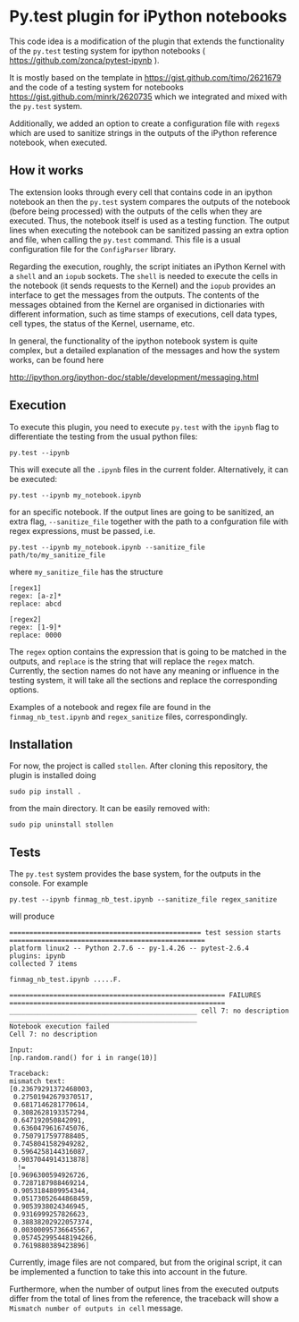 # Py.test plugin for iPython notebooks

This code idea is a modification of the plugin that extends the functionality 
of the `py.test` testing system for ipython notebooks 
( https://github.com/zonca/pytest-ipynb ).

It is mostly based on the template in https://gist.github.com/timo/2621679 
and the code of a testing system for notebooks https://gist.github.com/minrk/2620735
which we integrated and mixed with the `py.test` system.

Additionally, we added an option to create a configuration file with
`regex`s which are used to sanitize strings in the outputs of the
iPython reference notebook, when executed. 

## How it works
The extension looks through every cell that contains code in an ipython notebook
an then the `py.test` system compares the outputs of the notebook
(before being processed) with the 
outputs of the cells when they are executed. Thus, the notebook itself is
used as a testing function.
The output lines when executing the notebook can be sanitized passing an
extra option and file, when calling the `py.test` command. This file
is a usual configuration file for the `ConfigParser` library.

Regarding the execution, roughly, the script initiates an
iPython Kernel with a `shell` and
an `iopub` sockets. The `shell` is needed to execute the cells in
the notebook (it sends requests to the Kernel) and the `iopub` provides 
an interface to get the messages from the outputs. The contents
of the messages obtained from the Kernel are organised in dictionaries
with different information, such as time stamps of executions,
cell data types, cell types, the status of the Kernel, username, etc.

In general, the functionality of the ipython notebook system is 
quite complex, but a detailed explanation of the messages
and how the system works, can be found here 

http://ipython.org/ipython-doc/stable/development/messaging.html

## Execution
To execute this plugin, you need to execute `py.test` with the `ipynb` flag
to differentiate the testing from the usual python files:

    py.test --ipynb

This will execute all the `.ipynb` files in the current folder. Alternatively,
it can be executed:

    py.test --ipynb my_notebook.ipynb

for an specific notebook. 
If the output lines are going to be sanitized, an extra flag, `--sanitize_file`
together with the path to a confguration file with regex expressions, must be passed,
i.e.

    py.test --ipynb my_notebook.ipynb --sanitize_file path/to/my_sanitize_file

where `my_sanitize_file` has the structure

```
[regex1]
regex: [a-z]* 
replace: abcd

[regex2]
regex: [1-9]*
replace: 0000
```

The `regex` option contains the expression that is going to be matched in the outputs, and
`replace` is the string that will replace the `regex` match. Currently, the section
names do not have any meaning or influence in the testing system, it will take
all the sections and replace the corresponding options.

Examples of a notebook and regex file are found in the `finmag_nb_test.ipynb`
and `regex_sanitize` files, correspondingly.

## Installation
For now, the project is called `stollen`. After cloning this repository, the
plugin is installed doing

    sudo pip install .

from the main directory. It can be easily removed with:

    sudo pip uninstall stollen

## Tests
The `py.test` system provides the base system, for the outputs in the console.
For example

    py.test --ipynb finmag_nb_test.ipynb --sanitize_file regex_sanitize

will produce

```
================================================ test session starts =================================================
platform linux2 -- Python 2.7.6 -- py-1.4.26 -- pytest-2.6.4
plugins: ipynb
collected 7 items 

finmag_nb_test.ipynb .....F.

====================================================== FAILURES ======================================================
_______________________________________________ cell 7: no description _______________________________________________
Notebook execution failed
Cell 7: no description

Input:
[np.random.rand() for i in range(10)]

Traceback:
mismatch text:
[0.23679291372468003,
 0.27501942679370517,
 0.6817146281770614,
 0.3082628193357294,
 0.647192050842091,
 0.6360479616745076,
 0.7507917597788405,
 0.7458041582949282,
 0.5964258144316087,
 0.9037044914313878]
  !=  
[0.9696300594926726,
 0.7287187988469214,
 0.9053184809954344,
 0.05173052644868459,
 0.9053938024346945,
 0.9316999257826623,
 0.38838202922057374,
 0.00300095736645567,
 0.057452995448194266,
 0.7619880389423896]

```

Currently, image files are not compared, but from the original script,
it can be implemented a function to take this into account
in the future.

Furthermore, when the number of output lines from the executed outputs
differ from the total of lines from the reference, the traceback
will show a `Mismatch number of outputs in cell` message.

